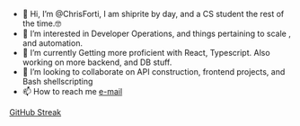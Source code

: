 
- 👋 Hi, I’m @ChrisForti, I am shiprite by day, and a CS student the rest of the time.🤓
- 👀 I’m interested in Developer Operations, and things pertaining to scale , and automation.
- 🌱 I’m currently Getting more proficient with React, Typescript. Also working on more backend, and DB stuff.
- 💞️ I’m looking to collaborate on API construction, frontend projects, and Bash shellscripting
- 📫 How to reach me [e-mail](https://christopher,forti.79@gmail.com) 



[GitHub Streak](https://github.com/DenverCoder1/github-readme-streak-stats)

<!---
ChrisForti/ChrisForti is a ✨ special ✨ repository because its `README.md` (this file) appears on your GitHub profile.
You can click the Preview link to take a look at your changes.
--->
